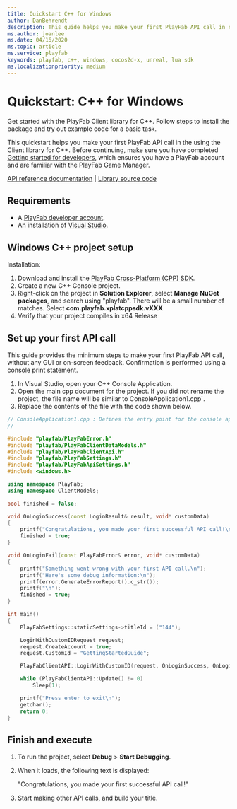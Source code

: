 ```yaml
---
title: Quickstart C++ for Windows
author: DanBehrendt
description: This guide helps you make your first PlayFab API call in native C++.
ms.author: joanlee
ms.date: 04/16/2020
ms.topic: article
ms.service: playfab
keywords: playfab, c++, windows, cocos2d-x, unreal, lua sdk
ms.localizationpriority: medium
---
```


# Quickstart: C++ for Windows

Get started with the PlayFab Client library for C++. Follow steps to install the package and try out example code for a basic task.

This quickstart helps you make your first PlayFab API call in the using the Client library for C++. Before continuing, make sure you have completed [Getting started for developers](../../personas/developer.md), which ensures you have a PlayFab account and are familiar with the PlayFab Game Manager.

[API reference documentation](../../api-references/index.md) | [Library source code](https://github.com/PlayFab/XPlatCppSdk)

## Requirements

- A [PlayFab developer account](https://developer.playfab.com/en-us/sign-up).  
- An installation of [Visual Studio](https://visualstudio.microsoft.com/).

## Windows C++ project setup

Installation:

1. Download and install the [PlayFab Cross-Platform (CPP) SDK](https://github.com/PlayFab/XPlatCppSdk).
2. Create a new C++ Console project.
3. Right-click on the project in **Solution Explorer**, select **Manage NuGet packages**, and search using "playfab". There will be a small number of matches. Select **com.playfab.xplatcppsdk.vXXX**
4. Verify that your project compiles in x64 Release 

## Set up your first API call

This guide provides the minimum steps to make your first PlayFab API call, without any GUI or on-screen feedback. Confirmation is performed using a console print statement.

1. In Visual Studio, open your C++ Console Application.
2. Open the main cpp document for the project. If you did not rename the project, the file name will be similar to ConsoleApplication1.cpp`.
3. Replace the contents of the file with the code shown below.

```cpp
// ConsoleApplication1.cpp : Defines the entry point for the console application.
//

#include "playfab/PlayFabError.h"
#include "playfab/PlayFabClientDataModels.h"
#include "playfab/PlayFabClientApi.h"
#include "playfab/PlayFabSettings.h"
#include "playfab/PlayFabApiSettings.h"
#include <windows.h>

using namespace PlayFab;
using namespace ClientModels;

bool finished = false;

void OnLoginSuccess(const LoginResult& result, void* customData)
{
    printf("Congratulations, you made your first successful API call!\n");
    finished = true;
}

void OnLoginFail(const PlayFabError& error, void* customData)
{
    printf("Something went wrong with your first API call.\n");
    printf("Here's some debug information:\n");
    printf(error.GenerateErrorReport().c_str());
    printf("\n");
    finished = true;
}

int main()
{
    PlayFabSettings::staticSettings->titleId = ("144");

    LoginWithCustomIDRequest request;
    request.CreateAccount = true;
    request.CustomId = "GettingStartedGuide";

    PlayFabClientAPI::LoginWithCustomID(request, OnLoginSuccess, OnLoginFail);

    while (PlayFabClientAPI::Update() != 0)
        Sleep(1);

    printf("Press enter to exit\n");
    getchar();
    return 0;
}
```

## Finish and execute

1. To run the project, select **Debug** > **Start Debugging**.
2. When it loads, the following text is displayed:

    "Congratulations, you made your first successful API call!"  
3. Start making other API calls, and build your title.
